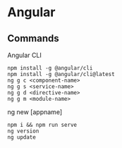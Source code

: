 # Angular

## Commands

Angular CLI

```
npm install -g @angular/cli
npm install -g @angular/cli@latest
ng g c <component-name>
ng g s <service-name>
ng g d <directive-name>
ng g m <module-name>
```

ng new [appname]

```
npm i && npm run serve
ng version
ng update
```
